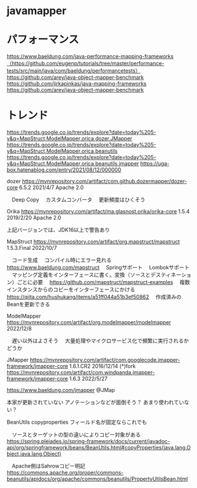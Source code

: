 # javamapper

# パフォーマンス
https://www.baeldung.com/java-performance-mapping-frameworks（https://github.com/eugenp/tutorials/tree/master/performance-tests/src/main/java/com/baeldung/performancetests）
https://github.com/arey/java-object-mapper-benchmark
https://github.com/jirkapinkas/java-mapping-frameworks
https://github.com/arey/java-object-mapper-benchmark


# トレンド
https://trends.google.co.jp/trends/explore?date=today%205-y&q=MapStruct,ModelMapper,orica,dozer,JMapper
https://trends.google.co.jp/trends/explore?date=today%205-y&q=MapStruct,ModelMapper,orica,beanutils
https://trends.google.co.jp/trends/explore?date=today%205-y&q=MapStruct,ModelMapper,orica,beanutils,jmapper
https://uga-box.hatenablog.com/entry/2021/08/12/000000


dozer
https://mvnrepository.com/artifact/com.github.dozermapper/dozer-core
6.5.2
2021/4/7
Apache 2.0

　Deep Copy
　カスタムコンバータ
 　更新頻度はひくそう

Orika
https://mvnrepository.com/artifact/ma.glasnost.orika/orika-core
1.5.4
2019/2/20
Apache 2.0

 上記バージョンでは、JDK16以上で警告あり


MapStruct
https://mvnrepository.com/artifact/org.mapstruct/mapstruct
1.5.3.Final
2022/10/7

　コード生成
　コンパイル時にエラー見れる
　https://www.baeldung.com/mapstruct
　Springサポート
　Lombokサポート
　マッピング定義をインターフェースに書く。変換（ソースとデスティネーション）ごとに必要
　https://github.com/mapstruct/mapstruct-examples
　複数インスタンスからのコピーをインターフェースにかける
　https://qiita.com/hushukang/items/a51ff044a51b3ef50862
　作成済みのBeanを更新できる

ModelMapper
https://mvnrepository.com/artifact/org.modelmapper/modelmapper
2022/12/8

　遅い以外はよさそう
　大量処理やマイクロサービス化で頻繁に実行されるかどうか

JMapper
https://mvnrepository.com/artifact/com.googlecode.jmapper-framework/jmapper-core
1.6.1.CR2
2016/12/14
(*)fork
https://mvnrepository.com/artifact/com.windpanda.jmapper-framework/jmapper-core
1.6.3
2022/5/27

https://www.baeldung.com/jmapper
@JMap

本家が更新されていない
アノテーションなどが面倒そう？
あまり使われていない？

BeanUtils
 copyproperties
   フィールド名が固定ならこれでも

　ソースとターゲットの型の違いによりコピー対象がある
　https://spring.pleiades.io/spring-framework/docs/current/javadoc-api/org/springframework/beans/BeanUtils.html#copyProperties(java.lang.Object,java.lang.Object)

　Apache側はSahrowコピー明記
　https://commons.apache.org/proper/commons-beanutils/apidocs/org/apache/commons/beanutils/PropertyUtilsBean.html





